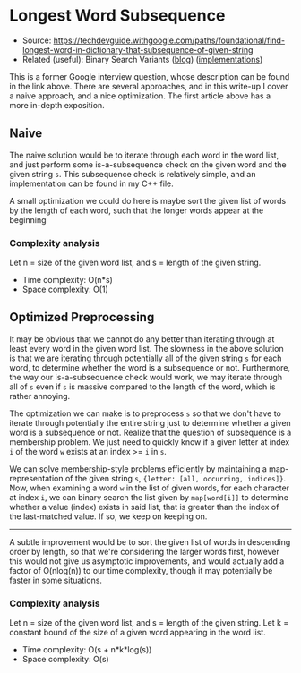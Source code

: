 # Longest Word Subsequence

 - Source: https://techdevguide.withgoogle.com/paths/foundational/find-longest-word-in-dictionary-that-subsequence-of-given-string
 - Related (useful): Binary Search Variants ([blog](https://blog.domfarolino.com/Binary-Search-Useful-Variants/)) ([implementations](https://github.com/domfarolino/algorithms/blob/master/src/algorithm_practice/Searching_And_Sorting/binarySearchClosest/binarySearchClosest.cpp))

This is a former Google interview question, whose description can be found in
the link above. There are several approaches, and in this write-up I cover a
naive approach, and a nice optimization. The first article above has a more
in-depth exposition.

## Naive

The naive solution would be to iterate through each word in the word list,
and just perform some is-a-subsequence check on the given word and the given
string `s`. This subsequence check is relatively simple, and an implementation
can be found in my C++ file.

A small optimization we could do here is maybe sort the given list of words by
the length of each word, such that the longer words appear at the beginning

### Complexity analysis

Let n = size of the given word list, and s = length of the given string.

 - Time complexity: O(n\*s)
 - Space complexity: O(1)

## Optimized Preprocessing

It may be obvious that we cannot do any better than iterating through at least
every word in the given word list. The slowness in the above solution is that
we are iterating through potentially all of the given string `s` for each word,
to determine whether the word is a subsequence or not. Furthermore, the way our
is-a-subsequence check would work, we may iterate through all of `s` even if
`s` is massive compared to the length of the word, which is rather annoying.

The optimization we can make is to preprocess `s` so that we don't have to
iterate through potentially the entire string just to determine whether a given
word is a subsequence or not. Realize that the question of subsequence is a
membership problem. We just need to quickly know if a given letter at index `i`
of the word `w` exists at an index >= `i` in `s`.

We can solve membership-style problems efficiently by maintaining a
map-representation of the given string `s`, `{letter: [all, occurring, indices]}`.
Now, when examining a word `w` in the list of given words, for each character at
index `i`, we can binary search the list given by `map[word[i]]` to determine
whether a value (index) exists in said list, that is greater than the index of the
last-matched value. If so, we keep on keeping on.

----

A subtle improvement would be to sort the given list of words in descending order
by length, so that we're considering the larger words first, however this would
not give us asymptotic improvements, and would actually add a factor of
O(nlog(n)) to our time complexity, though it may potentially be faster in some
situations.

### Complexity analysis

Let n = size of the given word list, and s = length of the given string.
Let k = constant bound of the size of a given word appearing in the word list.

 - Time complexity: O(s + n\*k\*log(s))
 - Space complexity: O(s)
